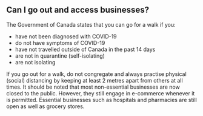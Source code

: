 ## Can I go out and access businesses?

The Government of Canada states that you can go for a walk if you:

- have not been diagnosed with COVID-19
- do not have symptoms of COVID-19
- have not travelled outside of Canada in the past 14 days
- are not in quarantine (self-isolating)
- are not isolating

If you go out for a walk, do not congregate and always practise physical (social) distancing by keeping at least 2 metres apart from others at all times.
It should be noted that most non-essential businesses are now closed to the public. However, they still engage in e-commerce whenever it is permitted. Essential businesses such as hospitals and pharmacies are still open as well as grocery stores.
